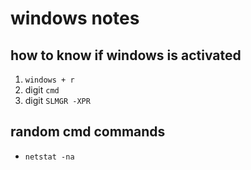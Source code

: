 # windows notes

## how to know if windows is activated

1. ```windows + r```
1. digit ```cmd```
1. digit ```SLMGR -XPR```

## random cmd commands

+ ```netstat -na```

